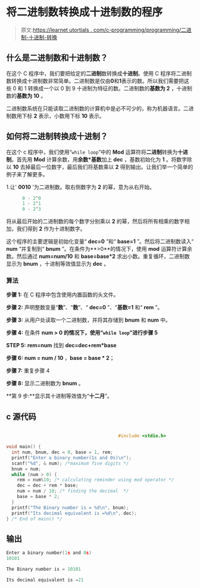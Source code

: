 # 将二进制数转换成十进制数的程序

> 原文:[https://learnet utortials . com/c-programming/programming/二进制-十进制-转换](https://learnetutorials.com/c-programming/programs/binary-decimal-conversion)

## 什么是二进制数和十进制数？

在这个 C 程序中，我们要把给定的**二进制**数转换成**十进制**。使用 C 程序将二进制数转换成十进制数非常简单。二进制数是仅由**0**和**1**表示的数。所以我们需要把这些 0 和 1 转换成一个以 0 到 9 十进制为特征的数。二进制数的**基数为 2** ，十进制数的**基数为 10** 。

二进制数系统在只能读取二进制数的计算机中是必不可少的，称为机器语言。二进制数用下标 **2** 表示，小数用下标 **10** 表示。

## 如何将二进制转换成十进制？

在这个 c 程序中，我们使用“`while loop`”中的 **Mod** 运算符将**二进制**转换为**十进制**。首先用 **Mod** 计算余数，用**余数*基数**加上 **dec** ，基数初始化为 **1** 。将数字除以 **10** 去掉最后一位数字，最后我们将基数乘以 **2** 得到输出。让我们举一个简单的例子来了解更多。

1.让' **0010** '为二进制数。取右侧数字为 **2** 的幂，意为从右开始。

```c
      0 - 2^0
      1 - 2^1
      0 - 2^3 

```

将从最后开始的二进制数的每个数字分别乘以 **2** 的幂，然后将所有相乘的数字相加，我们得到 **2** 作为十进制数字。

这个程序的主要逻辑是初始化变量“ **dec=0** ”和“ **base=1** ”。然后将二进制数读入“ **num** ”并复制到“ **bnum** ”。在条件为**>0**的情况下，使用 **mod** 运算符计算余数。然后通过 **num=num/10** 和 **base=base*2** 求出小数。重复循环，二进制数显示为 **bnum** ，十进制等效值显示为 **dec** 。

### 算法

**步骤 1:** 在 C 程序中包含使用内置函数的头文件。

**步骤 2:** 声明整数变量“**数**”、“**数**”、“ **dec=0** ”、“**基数=1** 和“ **rem** ”。

**步骤 3:** 从用户处读取一个二进制数，并将其存储到 **bnum** 和 **num** 中。

**步骤 4:** 在条件 **num > 0 的情况下，使用“`while loop`”进行步骤 5**

**STEP 5:** **rem=num** 找到 **dec=dec+rem*base**

**步骤 6:** **num = num / 10** ，**base = base * 2**；

**步骤 7:** 重复步骤 4

**步骤 8:** 显示二进制数为 **bnum** 。

**第 9 步:**显示其十进制等效值为“**十二月**”。

## c 源代码

```c

                                          #include <stdio.h>

void main() {
  int num, bnum, dec = 0, base = 1, rem;
  printf("Enter a binary number(1s and 0s)\n");
  scanf("%d", & num); /*maximum five digits */
  bnum = num;
  while (num > 0) {
    rem = num%10; /* calculating reminder using mod operator */
    dec = dec + rem * base;
    num = num / 10; /* finding the decimal  */
    base = base * 2;
  }
  printf("The Binary number is = %d\n", bnum);
  printf("Its decimal equivalent is =%d\n", dec);
} /* End of main() */

```

## 输出

```c
Enter a binary number(1s and 0s)
10101

The Binary number is = 10101

Its decimal equivalent is =21
```